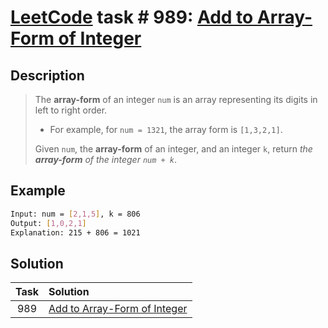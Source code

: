 # [LeetCode][leetcode] task # 989: [Add to Array-Form of Integer][task]

Description
-----------

> The **array-form** of an integer `num` is an array representing its digits in left to right order.
> * For example, for `num = 1321`, the array form is `[1,3,2,1]`.
>
> Given `num`, the **array-form** of an integer, and an integer `k`,
> return _the **array-form** of the integer `num + k`_.

 Example
-------

```sh
Input: num = [2,1,5], k = 806
Output: [1,0,2,1]
Explanation: 215 + 806 = 1021
```

Solution
--------

| Task | Solution                                 |
|:----:|:-----------------------------------------|
| 989  | [Add to Array-Form of Integer][solution] |


[leetcode]: <http://leetcode.com/>
[task]: <https://leetcode.com/problems/add-to-array-form-of-integer/>
[solution]: <https://github.com/wellaxis/praxis-leetcode/blob/main/src/main/java/com/witalis/praxis/leetcode/task/h10/p989/option/Practice.java>
